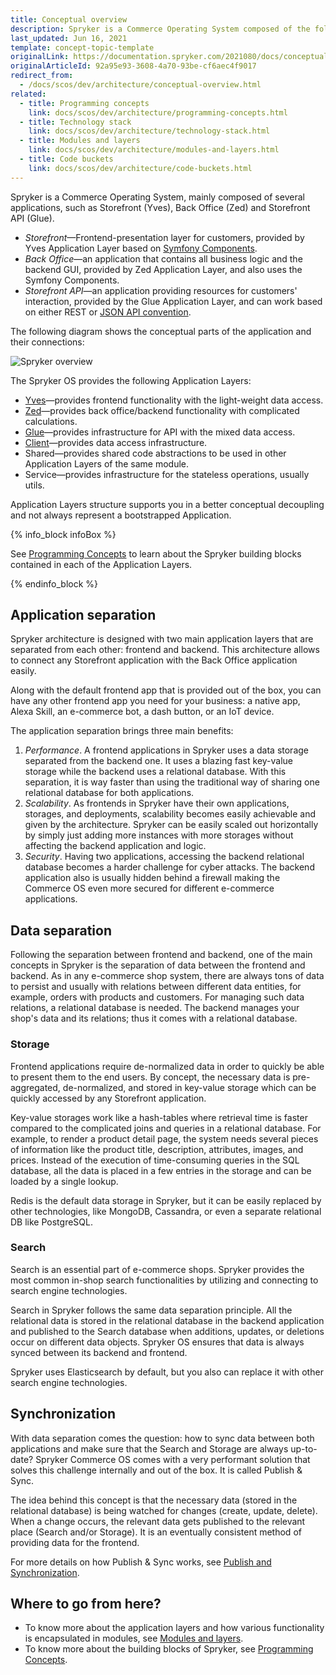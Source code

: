 ```yaml
---
title: Conceptual overview
description: Spryker is a Commerce Operating System composed of the following applications- Storefront (Yves), Backoffice (Zed), Storefront API (Glue).
last_updated: Jun 16, 2021
template: concept-topic-template
originalLink: https://documentation.spryker.com/2021080/docs/conceptual-overview
originalArticleId: 92a95e93-3608-4a70-93be-cf6aec4f9017
redirect_from:
  - /docs/scos/dev/architecture/conceptual-overview.html
related:
  - title: Programming concepts
    link: docs/scos/dev/architecture/programming-concepts.html
  - title: Technology stack
    link: docs/scos/dev/architecture/technology-stack.html
  - title: Modules and layers
    link: docs/scos/dev/architecture/modules-and-layers.html
  - title: Code buckets
    link: docs/scos/dev/architecture/code-buckets.html
---
```


Spryker is a Commerce Operating System, mainly composed of several applications, such as Storefront (Yves), Back Office (Zed) and Storefront API (Glue).

* *Storefront*—Frontend-presentation layer for customers, provided by Yves Application Layer based on [Symfony Components](https://symfony.com/components).
* *Back Office*—an application that contains all business logic and the backend GUI, provided by Zed Application Layer, and also uses the Symfony Components.
* *Storefront API*—an application providing resources for customers' interaction, provided by the Glue Application Layer, and can work based on either REST or [JSON API convention](https://jsonapi.org/).

The following diagram shows the conceptual parts of the application and their connections:

![Spryker overview](https://spryker.s3.eu-central-1.amazonaws.com/docs/Developer+Guide/Architecture+Concepts/Conceptual+Overview/spryker-overview.png)

The Spryker OS provides the following Application Layers:

* [Yves](/docs/dg/dev/backend-development/yves/yves.html)—provides frontend functionality with the light-weight data access.
* [Zed](/docs/dg/dev/backend-development/zed/zed.html)—provides back office/backend functionality with complicated calculations.
* [Glue](/docs/scos/dev/glue-api-guides/{{site.version}}/old-glue-infrastructure/glue-infrastructure.html)—provides infrastructure for API with the mixed data access.
* [Client](/docs/dg/dev/backend-development/client/client.html)—provides data access infrastructure.
* Shared—provides shared code abstractions to be used in other Application Layers of the same module.
* Service—provides infrastructure for the stateless operations, usually utils.

Application Layers structure supports you in a better conceptual decoupling and not always represent a bootstrapped Application.

{% info_block infoBox %}

See [Programming Concepts](/docs/dg/dev/architecture/programming-concepts.html) to learn about the Spryker building blocks contained in each of the Application Layers.

{% endinfo_block %}

## Application separation

Spryker architecture is designed with two main application layers that are separated from each other: frontend and backend. This architecture allows to connect any Storefront application with the Back Office application easily.

Along with the default frontend app that is provided out of the box, you can have any other frontend app you need for your business: a native app, Alexa Skill, an e-commerce bot, a dash button, or an IoT device.

The application separation brings three main benefits:

1. *Performance*. A frontend applications in Spryker uses a data storage separated from the backend one. It uses a blazing fast key-value storage while the backend uses a relational database. With this separation, it is way faster than using the traditional way of sharing one relational database for both applications.
2. *Scalability*. As frontends in Spryker have their own applications, storages, and deployments, scalability becomes easily achievable and given by the architecture. Spryker can be easily scaled out horizontally by simply just adding more instances with more storages without affecting the backend application and logic.
3. *Security*. Having two applications, accessing the backend relational database becomes a harder challenge for cyber attacks. The backend application also is usually hidden behind a firewall making the Commerce OS even more secured for different e-commerce applications.

## Data separation

Following the separation between frontend and backend, one of the main concepts in Spryker is the separation of data between the frontend and backend. As in any e-commerce shop system, there are always tons of data to persist and usually with relations between different data entities, for example, orders with products and customers. For managing such data relations, a relational database is needed. The backend manages your shop's data and its relations; thus it comes with a relational database.

### Storage

Frontend applications require de-normalized data in order to quickly be able to present them to the end users. By concept, the necessary data is pre-aggregated, de-normalized, and stored in key-value storage which can be quickly accessed by any Storefront application.

Key-value storages work like a hash-tables where retrieval time is faster compared to the complicated joins and queries in a relational database. For example, to render a product detail page, the system needs several pieces of information like the product title, description, attributes, images, and prices. Instead of the execution of time-consuming queries in the SQL database, all the data is placed in a few entries in the storage and can be loaded by a single lookup.

Redis is the default data storage in Spryker, but it can be easily replaced by other technologies, like MongoDB, Cassandra, or even a separate relational DB like PostgreSQL.

### Search

Search is an essential part of e-commerce shops. Spryker provides the most common in-shop search functionalities by utilizing and connecting to search engine technologies.

Search in Spryker follows the same data separation principle. All the relational data is stored in the relational database in the backend application and published to the Search database when additions, updates, or deletions occur on different data objects. Spryker OS ensures that data is always synced between its backend and frontend.

Spryker uses Elasticsearch by default, but you also can replace it with other search engine technologies.

## Synchronization

With data separation comes the question: how to sync data between both applications and make sure that the Search and Storage are always up-to-date? Spryker Commerce OS comes with a very performant solution that solves this challenge internally and out of the box. It is called Publish & Sync.

The idea behind this concept is that the necessary data (stored in the relational database) is being watched for changes (create, update, delete). When a change occurs, the relevant data gets published to the relevant place (Search and/or Storage). It is an eventually consistent method of providing data for the frontend.

For more details on how Publish & Sync works, see [Publish and Synchronization](/docs/dg/dev/backend-development/data-manipulation/data-publishing/publish-and-synchronization.html).

## Where to go from here?

* To know more about the application layers and how various functionality is encapsulated in modules, see [Modules and layers](/docs/dg/dev/architecture/modules-and-application-layers.html).
* To know more about the building blocks of Spryker, see [Programming Concepts](/docs/dg/dev/architecture/programming-concepts.html).
